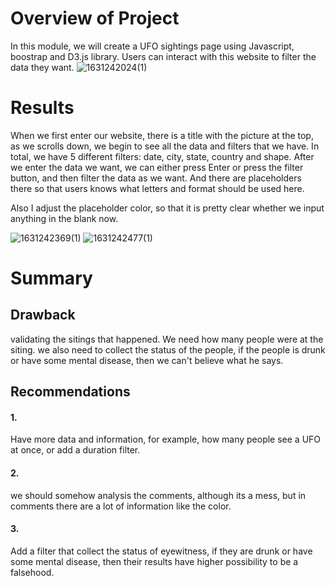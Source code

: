 # Overview of Project 

In this module, we will create a UFO sightings page using Javascript, boostrap and D3.js library. Users can interact with this website to filter the 
data they want. 
![1631242024(1)](https://user-images.githubusercontent.com/49871539/132791276-2a04290a-d5ed-4497-8329-a0548d54e286.png)

# Results 

When we first enter our website, there is a title with the picture at the top, as we scrolls down, 
we begin to see all the data and filters that we have. In total, we have 5 different filters: date, city, state, country and shape. 
After we enter the data we want, we can either press Enter or press the filter button, and then filter the data as we want. 
And there are placeholders there so that users knows what letters and format should be used here. 

Also I adjust the placeholder color, so that it is pretty clear whether we input anything in the blank now. 

![1631242369(1)](https://user-images.githubusercontent.com/49871539/132791836-6e6d969f-364d-4c08-b4cf-f1f83348e8a3.png)
![1631242477(1)](https://user-images.githubusercontent.com/49871539/132791947-a2b0e36a-e176-49f8-93e3-2231bfc8e073.png)


# Summary 

## Drawback 
validating the sitings that happened. We need how many people were at the siting. 
we also need to collect the status of the people, if the people is drunk or have some mental disease, then we can't believe 
what he says. 

## Recommendations 
#### 1. 
Have more data and information, for example, how many people see a UFO at once, or add a duration filter. 

#### 2. 
we should somehow analysis the comments, although its a mess, but in comments there are a lot of information like the color.

#### 3. 
Add a filter that collect the status of eyewitness, if they are drunk or have some mental disease, then their results 
have higher possibility to be a falsehood. 
